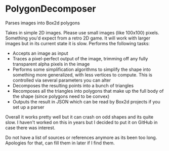 # PolygonDecomposer
Parses images into Box2d polygons

Takes in simple 2D images. Please use small images (like 100x100) pixels. Something you'd expect from a retro 2D game. It will work with larger images but in its current state it is slow.
Performs the following tasks:
- Accepts an image as input
- Traces a pixel-perfect output of the image, trimming off any fully transparent alpha pixels in the image
- Performs some simplification algorithms to simplify the shape into something more generalized, with less vertices to compute. This is controlled via several parameters you can alter
- Decomposes the resulting points into a bunch of triangles
- Recomposes all the triangles into polygons that make up the full body of the shape (since polygons need to be convex)
- Outputs the result in JSON which can be read by Box2d projects if you set up a parser

Overall it works pretty well but it can crash on odd shapes and its quite slow. I haven't worked on this in years but I decided to put it on GitHub in case there was interest.

Do not have a list of sources or references anymore as its been too long. Apologies for that, can fill them in later if I find them.
